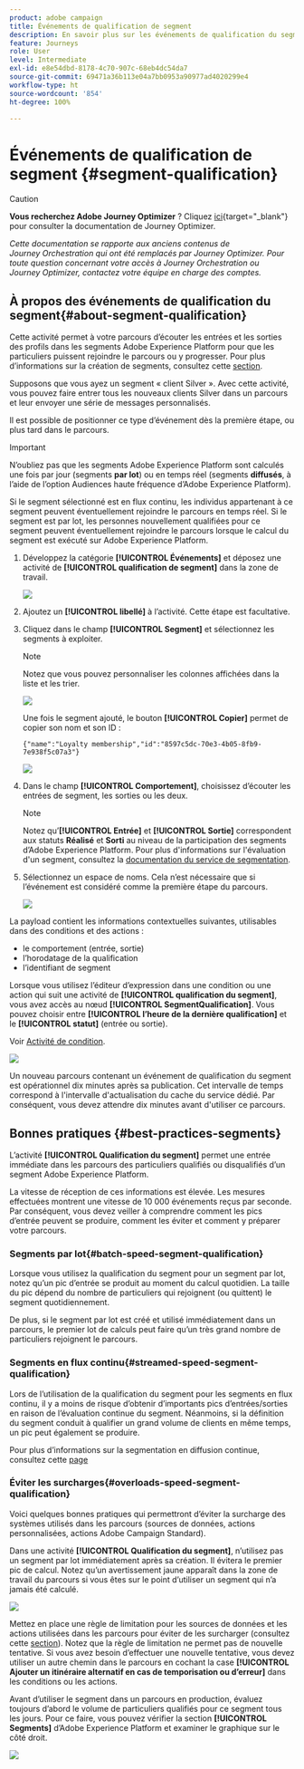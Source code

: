 ```yaml
---
product: adobe campaign
title: Événements de qualification de segment
description: En savoir plus sur les événements de qualification du segment
feature: Journeys
role: User
level: Intermediate
exl-id: e8e54dbd-8178-4c70-907c-68eb4dc54da7
source-git-commit: 69471a36b113e04a7bb0953a90977ad4020299e4
workflow-type: ht
source-wordcount: '854'
ht-degree: 100%

---
```


# Événements de qualification de segment {#segment-qualification}


>[!CAUTION]
>
>**Vous recherchez Adobe Journey Optimizer** ? Cliquez [ici](https://experienceleague.adobe.com/fr/docs/journey-optimizer/using/ajo-home){target="_blank"} pour consulter la documentation de Journey Optimizer.
>
>
>_Cette documentation se rapporte aux anciens contenus de Journey Orchestration qui ont été remplacés par Journey Optimizer. Pour toute question concernant votre accès à Journey Orchestration ou Journey Optimizer, contactez votre équipe en charge des comptes._



## À propos des événements de qualification du segment{#about-segment-qualification}

Cette activité permet à votre parcours d’écouter les entrées et les sorties des profils dans les segments Adobe Experience Platform pour que les particuliers puissent rejoindre le parcours ou y progresser. Pour plus d’informations sur la création de segments, consultez cette [section](../segment/about-segments.md).

Supposons que vous ayez un segment « client Silver ». Avec cette activité, vous pouvez faire entrer tous les nouveaux clients Silver dans un parcours et leur envoyer une série de messages personnalisés.

Il est possible de positionner ce type d’événement dès la première étape, ou plus tard dans le parcours.

>[!IMPORTANT]
>
>N’oubliez pas que les segments Adobe Experience Platform sont calculés une fois par jour (segments **par lot**) ou en temps réel (segments **diffusés**, à l’aide de l’option Audiences haute fréquence d’Adobe Experience Platform).
>
>Si le segment sélectionné est en flux continu, les individus appartenant à ce segment peuvent éventuellement rejoindre le parcours en temps réel. Si le segment est par lot, les personnes nouvellement qualifiées pour ce segment peuvent éventuellement rejoindre le parcours lorsque le calcul du segment est exécuté sur Adobe Experience Platform.


1. Développez la catégorie **[!UICONTROL Événements]** et déposez une activité de **[!UICONTROL qualification de segment]** dans la zone de travail.

   ![](../assets/segment5.png)

1. Ajoutez un **[!UICONTROL libellé]** à l’activité. Cette étape est facultative.

1. Cliquez dans le champ **[!UICONTROL Segment]** et sélectionnez les segments à exploiter.

   >[!NOTE]
   >
   >Notez que vous pouvez personnaliser les colonnes affichées dans la liste et les trier.

   ![](../assets/segment6.png)

   Une fois le segment ajouté, le bouton **[!UICONTROL Copier]** permet de copier son nom et son ID :

   `{"name":"Loyalty membership","id":"8597c5dc-70e3-4b05-8fb9-7e938f5c07a3"}`

   ![](../assets/segment-copy.png)

1. Dans le champ **[!UICONTROL Comportement]**, choisissez d’écouter les entrées de segment, les sorties ou les deux.

   >[!NOTE]
   >
   >Notez qu’**[!UICONTROL Entrée]** et **[!UICONTROL Sortie]** correspondent aux statuts **Réalisé** et **Sorti** au niveau de la participation des segments d’Adobe Experience Platform. Pour plus d&#39;informations sur l&#39;évaluation d&#39;un segment, consultez la [documentation du service de segmentation](https://experienceleague.adobe.com/docs/experience-platform/segmentation/tutorials/evaluate-a-segment.html?lang=fr#interpret-segment-results).

1. Sélectionnez un espace de noms. Cela n’est nécessaire que si l’événement est considéré comme la première étape du parcours.

   ![](../assets/segment7.png)

La payload contient les informations contextuelles suivantes, utilisables dans des conditions et des actions :

* le comportement (entrée, sortie)
* l’horodatage de la qualification
* l’identifiant de segment

Lorsque vous utilisez l’éditeur d’expression dans une condition ou une action qui suit une activité de **[!UICONTROL qualification du segment]**, vous avez accès au nœud **[!UICONTROL SegmentQualification]**. Vous pouvez choisir entre **[!UICONTROL l’heure de la dernière qualification]** et le **[!UICONTROL statut]** (entrée ou sortie).

Voir [Activité de condition](../building-journeys/condition-activity.md#about_condition).

![](../assets/segment8.png)

Un nouveau parcours contenant un événement de qualification du segment est opérationnel dix minutes après sa publication. Cet intervalle de temps correspond à l&#39;intervalle d&#39;actualisation du cache du service dédié. Par conséquent, vous devez attendre dix minutes avant d&#39;utiliser ce parcours.

## Bonnes pratiques {#best-practices-segments}

L’activité **[!UICONTROL Qualification du segment]** permet une entrée immédiate dans les parcours des particuliers qualifiés ou disqualifiés d’un segment Adobe Experience Platform.

La vitesse de réception de ces informations est élevée. Les mesures effectuées montrent une vitesse de 10 000 événements reçus par seconde. Par conséquent, vous devez veiller à comprendre comment les pics d’entrée peuvent se produire, comment les éviter et comment y préparer votre parcours.

### Segments par lot{#batch-speed-segment-qualification}

Lorsque vous utilisez la qualification du segment pour un segment par lot, notez qu’un pic d’entrée se produit au moment du calcul quotidien. La taille du pic dépend du nombre de particuliers qui rejoignent (ou quittent) le segment quotidiennement.

De plus, si le segment par lot est créé et utilisé immédiatement dans un parcours, le premier lot de calculs peut faire qu’un très grand nombre de particuliers rejoignent le parcours.

### Segments en flux continu{#streamed-speed-segment-qualification}

Lors de l’utilisation de la qualification du segment pour les segments en flux continu, il y a moins de risque d’obtenir d’importants pics d’entrées/sorties en raison de l’évaluation continue du segment. Néanmoins, si la définition du segment conduit à qualifier un grand volume de clients en même temps, un pic peut également se produire.

Pour plus d’informations sur la segmentation en diffusion continue, consultez cette [page](https://experienceleague.adobe.com/docs/experience-platform/segmentation/api/streaming-segmentation.html?lang=fr#api)

### Éviter les surcharges{#overloads-speed-segment-qualification}

Voici quelques bonnes pratiques qui permettront d’éviter la surcharge des systèmes utilisés dans les parcours (sources de données, actions personnalisées, actions Adobe Campaign Standard).

Dans une activité **[!UICONTROL Qualification du segment]**, n’utilisez pas un segment par lot immédiatement après sa création. Il évitera le premier pic de calcul. Notez qu’un avertissement jaune apparaît dans la zone de travail du parcours si vous êtes sur le point d’utiliser un segment qui n’a jamais été calculé.

![](../assets/segment-error.png)

Mettez en place une règle de limitation pour les sources de données et les actions utilisées dans les parcours pour éviter de les surcharger (consultez cette [section](../api/capping.md)). Notez que la règle de limitation ne permet pas de nouvelle tentative. Si vous avez besoin d’effectuer une nouvelle tentative, vous devez utiliser un autre chemin dans le parcours en cochant la case **[!UICONTROL Ajouter un itinéraire alternatif en cas de temporisation ou d’erreur]** dans les conditions ou les actions.

Avant d’utiliser le segment dans un parcours en production, évaluez toujours d’abord le volume de particuliers qualifiés pour ce segment tous les jours. Pour ce faire, vous pouvez vérifier la section **[!UICONTROL Segments]** d’Adobe Experience Platform et examiner le graphique sur le côté droit.

![](../assets/segment-overload.png)
